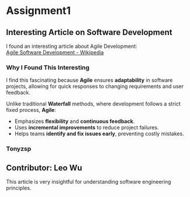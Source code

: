 # Assignment1

## Interesting Article on Software Development
I found an interesting article about Agile Development:  
[Agile Software Development - Wikipedia](https://en.wikipedia.org/wiki/Agile_software_development)


### Why I Found This Interesting
I find this fascinating because **Agile** ensures **adaptability** in software projects, allowing for quick responses to changing requirements and user feedback.

Unlike traditional **Waterfall** methods, where development follows a strict fixed process, **Agile**:
- Emphasizes **flexibility** and **continuous feedback**.
- Uses **incremental improvements** to reduce project failures.
- Helps teams **identify and fix issues early**, preventing costly mistakes.

### **Tonyzsp**


## Contributor: Leo Wu
This article is very insightful for understanding software engineering principles.

